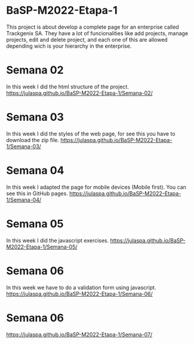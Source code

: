 # BaSP-M2022-Etapa-1
This project is about develop a complete page for an enterprise called Trackgenix SA. They have a lot of funcionalities like add projects, manage projects, edit and delete project, and each one of this are allowed depending wich is your hierarchy in the enterprise.

# Semana 02
In this week I did the html structure of the project.
https://julaspa.github.io/BaSP-M2022-Etapa-1/Semana-02/

# Semana 03
In this week I did the styles of the web page, for see this you have to download the zip file.
https://julaspa.github.io/BaSP-M2022-Etapa-1/Semana-03/
 
# Semana 04
In this week I adapted the page for mobile devices (Mobile first). You can see this in GitHub pages.
https://julaspa.github.io/BaSP-M2022-Etapa-1/Semana-04/

# Semana 05
In this week I did the javascript exercises.
https://julaspa.github.io/BaSP-M2022-Etapa-1/Semana-05/

# Semana 06
In this week we have to do a validation form using javascript.
https://julaspa.github.io/BaSP-M2022-Etapa-1/Semana-06/

# Semana 06

https://julaspa.github.io/BaSP-M2022-Etapa-1/Semana-07/
